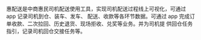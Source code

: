 
惠配送是中商惠民司机配送使用工具，实现司机配送过程线上可视化，可通过 app 记录司机到仓、装车、发车、 配送、收款等各环节数据。可通过 app 完成订单收款、二次拉回、历史退货、现场拒收、兑奖等业务。并为司机提 供回仓任务指引，记录司机回仓交接任务等。

